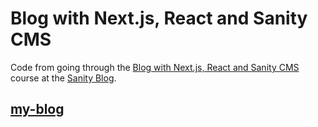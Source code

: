 # Blog with Next.js, React and Sanity CMS

Code from going through the [Blog with Next.js, React and Sanity CMS](https://www.sanity.io/blog/build-your-own-blog-with-sanity-and-next-js) course at the [Sanity Blog](https://www.sanity.io/blog).

## [my-blog](my-blog)
